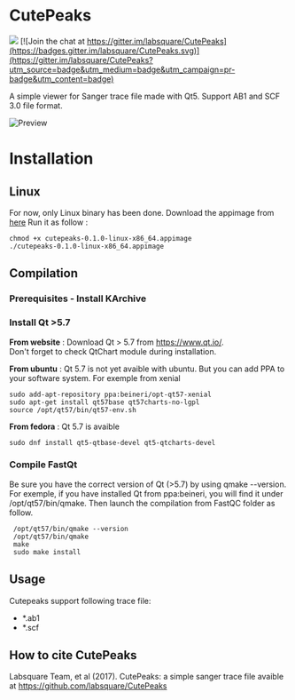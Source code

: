 # CutePeaks

![](https://travis-ci.org/labsquare/CutePeaks.svg?branch=master)
[![Join the chat at https://gitter.im/labsquare/CutePeaks](https://badges.gitter.im/labsquare/CutePeaks.svg)](https://gitter.im/labsquare/CutePeaks?utm_source=badge&utm_medium=badge&utm_campaign=pr-badge&utm_content=badge)


A simple viewer for Sanger trace file made with Qt5. 
Support AB1 and SCF 3.0 file format. 

![Preview](https://raw.githubusercontent.com/labsquare/CutePeaks/master/cutepeaks.gif)


# Installation 
## Linux 
For now, only Linux binary has been done. 
Download the appimage from [here](https://github.com/labsquare/CutePeaks/releases) 
Run it as follow : 


    chmod +x cutepeaks-0.1.0-linux-x86_64.appimage
    ./cutepeaks-0.1.0-linux-x86_64.appimage

    
## Compilation 
### Prerequisites - Install KArchive
### Install Qt >5.7

**From website** : Download Qt > 5.7 from https://www.qt.io/.   
Don't forget to check QtChart module during installation. 

**From ubuntu** : Qt 5.7 is not yet avaible with ubuntu. But you can add PPA to your software system. 
For exemple from xenial 

    sudo add-apt-repository ppa:beineri/opt-qt57-xenial
    sudo apt-get install qt57base qt57charts-no-lgpl
    source /opt/qt57/bin/qt57-env.sh

**From fedora** : Qt 5.7 is avaible

    sudo dnf install qt5-qtbase-devel qt5-qtcharts-devel 

### Compile FastQt 
Be sure you have the correct version of Qt (>5.7) by using qmake --version. For exemple, if you have installed Qt from ppa:beineri, you will find it under /opt/qt57/bin/qmake. Then launch the compilation from FastQC folder as follow.

     /opt/qt57/bin/qmake --version
     /opt/qt57/bin/qmake 
     make 
     sudo make install 

## Usage

Cutepeaks support following trace file:

- *.ab1
- *.scf

## How to cite CutePeaks 
Labsquare Team, et al (2017). CutePeaks: a simple sanger trace file avaible at https://github.com/labsquare/CutePeaks
